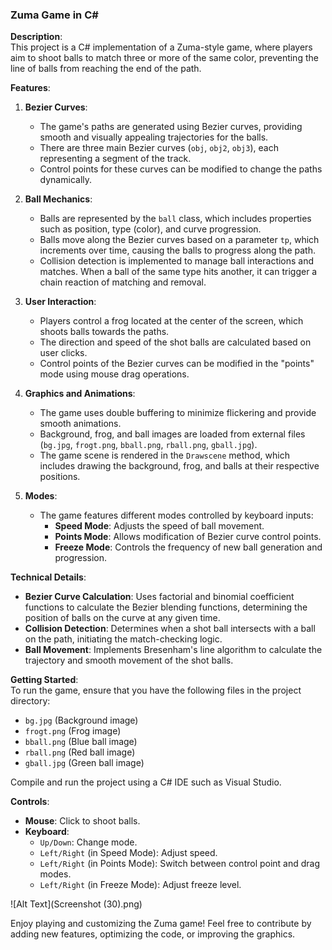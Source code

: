 ### Zuma Game in C#

**Description**:  
This project is a C# implementation of a Zuma-style game, where players aim to shoot balls to match three or more of the same color, preventing the line of balls from reaching the end of the path.

**Features**:

1. **Bezier Curves**:  
    - The game's paths are generated using Bezier curves, providing smooth and visually appealing trajectories for the balls.  
    - There are three main Bezier curves (`obj`, `obj2`, `obj3`), each representing a segment of the track.  
    - Control points for these curves can be modified to change the paths dynamically.

2. **Ball Mechanics**:  
    - Balls are represented by the `ball` class, which includes properties such as position, type (color), and curve progression.  
    - Balls move along the Bezier curves based on a parameter `tp`, which increments over time, causing the balls to progress along the path.  
    - Collision detection is implemented to manage ball interactions and matches. When a ball of the same type hits another, it can trigger a chain reaction of matching and removal.

3. **User Interaction**:  
    - Players control a frog located at the center of the screen, which shoots balls towards the paths.  
    - The direction and speed of the shot balls are calculated based on user clicks.  
    - Control points of the Bezier curves can be modified in the "points" mode using mouse drag operations.

4. **Graphics and Animations**:  
    - The game uses double buffering to minimize flickering and provide smooth animations.  
    - Background, frog, and ball images are loaded from external files (`bg.jpg`, `frogt.png`, `bball.png`, `rball.png`, `gball.jpg`).  
    - The game scene is rendered in the `Drawscene` method, which includes drawing the background, frog, and balls at their respective positions.

5. **Modes**:  
    - The game features different modes controlled by keyboard inputs:  
        - **Speed Mode**: Adjusts the speed of ball movement.  
        - **Points Mode**: Allows modification of Bezier curve control points.  
        - **Freeze Mode**: Controls the frequency of new ball generation and progression.

**Technical Details**:

- **Bezier Curve Calculation**: Uses factorial and binomial coefficient functions to calculate the Bezier blending functions, determining the position of balls on the curve at any given time.  
- **Collision Detection**: Determines when a shot ball intersects with a ball on the path, initiating the match-checking logic.  
- **Ball Movement**: Implements Bresenham's line algorithm to calculate the trajectory and smooth movement of the shot balls.

**Getting Started**:  
To run the game, ensure that you have the following files in the project directory:  
- `bg.jpg` (Background image)  
- `frogt.png` (Frog image)  
- `bball.png` (Blue ball image)  
- `rball.png` (Red ball image)  
- `gball.jpg` (Green ball image)  

Compile and run the project using a C# IDE such as Visual Studio.

**Controls**:

- **Mouse**: Click to shoot balls.  
- **Keyboard**:  
    - `Up/Down`: Change mode.  
    - `Left/Right` (in Speed Mode): Adjust speed.  
    - `Left/Right` (in Points Mode): Switch between control point and drag modes.  
    - `Left/Right` (in Freeze Mode): Adjust freeze level.

![Alt Text](Screenshot (30).png)

Enjoy playing and customizing the Zuma game! Feel free to contribute by adding new features, optimizing the code, or improving the graphics.
